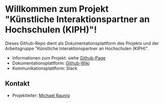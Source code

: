 # Willkommen zum Projekt "Künstliche Interaktionspartner an Hochschulen (KIPH)"!

Dieses Github-Repo dient als Dokumentationsplattform des Projekts und der Arbeitsgruppe "Künstliche Interaktionspartner an Hochschulen (KIPH)".

* Informationen zum Projekt: siehe [Github-Page](https://erematanmw.github.io/kiph/)
* Dokumentationsplattform: [Github-Wiki](https://github.com/erematanmw/kiph/wiki)
* Kommunikationsplattform: Slack

## Kontakt
* Projektleiter: [Michael Raunig](mailto:michael.raunig@uni-graz.at)
